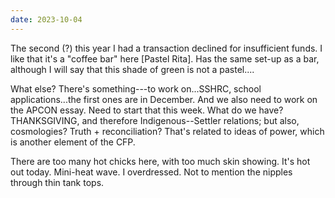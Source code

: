 ```yaml
---
date: 2023-10-04
---
```


The second (?) this year I had a transaction declined for insufficient funds. I like that it's a "coffee bar" here [Pastel Rita]. Has the same set-up as a bar, although I will say that this shade of green is not a pastel....

What else? There's something---to work on...SSHRC, school applications...the first ones are in December. And we also need to work on the APCON essay. Need to start that this week. What do we have? THANKSGIVING, and therefore Indigenous--Settler relations; but also, cosmologies? Truth + reconciliation? That's related to ideas of power, which is another element of the CFP.

There are too many hot chicks here, with too much skin showing. It's hot out today. Mini-heat wave. I overdressed. Not to mention the nipples through thin tank tops.
